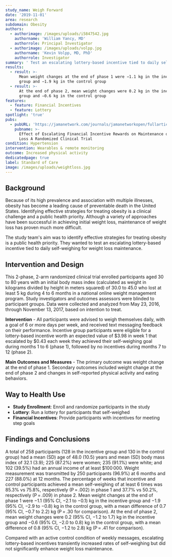 ```yaml
---
study_name: Weigh Forward
date: '2019-11-01'
area: research
subdomain: Obesity
authors:
  - authorimage: /images/uploads/i5847542.jpg
    authorname: 'William Yancy, MD'
    authorrole: Principal Investigator
  - authorimage: /images/uploads/volpp.jpg
    authorname: 'Kevin Volpp, MD, PhD'
    authorrole: Investigator
summary: ' Test an escalating lottery-based incentive tied to daily self-weighing for weight loss maintenance'
results:
  - result: >-
      Mean weight changes at the end of phase 1 were −1.1 kg in the incentive
      group and −1.9 kg in the control group
  - result: >-
      At the end of phase 2, mean weight changes were 0.2 kg in the incentive
      group and −0.6 kg in the control group
features:
  - feature: Financial Incentives
  - feature: Lottery
spotlight: 'true'
pubs:
  - pubURL: 'https://jamanetwork.com/journals/jamanetworkopen/fullarticle/2753790'
    pubname: >-
      Effect of Escalating Financial Incentive Rewards on Maintenance of Weight
      Loss A Randomized Clinical Trial
condition: Hypertension
intervention: Wearables & remote monitoring
outcome: Increased physical activity
dedicatedpage: true
label: Standard of Care 
image: /images/uploads/weightloss.jpg
---
```

## Background

Because of its high prevalence and association with multiple illnesses, obesity has become a leading cause of preventable death in the United States. Identifying effective strategies for treating obesity is a clinical challenge and a public health priority. Although a variety of approaches have been successful in achieving initial weight loss, maintenance of weight loss has proven much more difficult.

The study team's aim was to identify effective strategies for treating obesity is a public health priority. They wanted to test an escalating lottery-based incentive tied to daily self-weighing for weight loss maintenance.

## Intervention and Design

This 2-phase, 2-arm randomized clinical trial enrolled participants aged 30 to 80 years with an initial body mass index (calculated as weight in kilograms divided by height in meters squared) of 30.0 to 45.0 who lost at least 5 kg during 4 to 6 months in a national online weight management program. Study investigators and outcomes assessors were blinded to participant groups. Data were collected and analyzed from May 23, 2016, through November 13, 2017, based on intention to treat.

**Intervention** - All participants were advised to weigh themselves daily, with a goal of 6 or more days per week, and received text messaging feedback on their performance. Incentive group participants were eligible for a lottery-based incentive worth an expected value of $3.98 in week 1 that escalated by $0.43 each week they achieved their self-weighing goal during months 1 to 6 (phase 1), followed by no incentives during months 7 to 12 (phase 2).

**Main Outcomes and Measures** - The primary outcome was weight change at the end of phase 1. Secondary outcomes included weight change at the end of phase 2 and changes in self-reported physical activity and eating behaviors.

## Way to Health Use

* **Study Enrollment**: Enroll and randomize participants in the study
* **Lottery**: Run a lottery for participants that self-weighed
* **Financial Incentives**: Provide participants with incentives for meeting step goals

## Findings and Conclusions

A total of 258 participants (128 in the incentive group and 130 in the control group) had a mean (SD) age of 48.0 (10.5) years and mean (SD) body mass index of 32.1 (3.9); 225 (87.2%) were women; 235 (91.1%) were white; and 102 (39.5%) had an annual income of at least $100 000. Weight measurement was transmitted by 250 participants (96.9%) at 6 months and 227 (88.0%) at 12 months. The percentage of weeks that incentive and control participants achieved a mean self-weighing of at least 6 times was 85.3% vs 75.8%, respectively (P = .002) in phase 1 and 37.7% vs 50.2%, respectively (P = .009) in phase 2. Mean weight changes at the end of phase 1 were −1.1 (95% CI, −2.1 to −0.1) kg in the incentive group and −1.9 (95% CI, −2.9 to −0.8) kg in the control group, with a mean difference of 0.7 (95% CI, −0.7 to 2.2) kg (P = .30 for comparison). At the end of phase 2, mean weight changes were 0.2 (95% CI, −1.2 to 1.7) kg in the incentive group and −0.6 (95% CI, −2.0 to 0.8) kg in the control group, with a mean difference of 0.8 (95% CI, −1.2 to 2.8) kg (P = .41 for comparison).

Compared with an active control condition of weekly messages, escalating lottery-based incentives transiently increased rates of self-weighing but did not significantly enhance weight loss maintenance.
